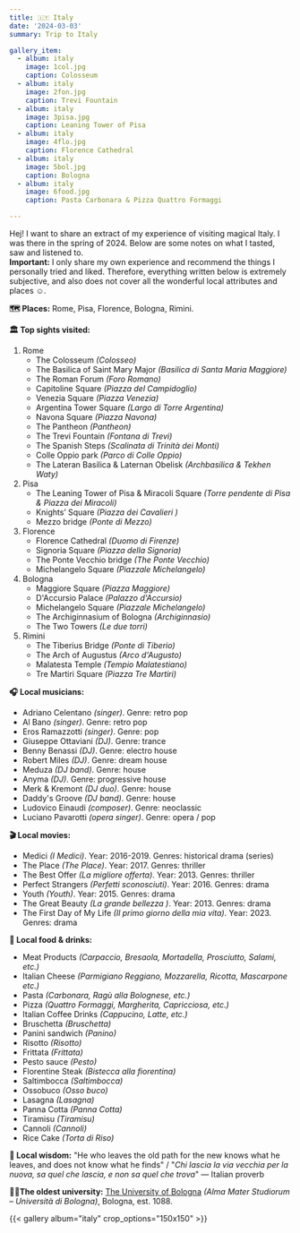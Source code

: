 ```yaml
---
title: 🇮🇹 Italy
date: '2024-03-03'
summary: Trip to Italy

gallery_item:
  - album: italy
    image: 1col.jpg
    caption: Colosseum
  - album: italy
    image: 2fon.jpg
    caption: Trevi Fountain
  - album: italy
    image: 3pisa.jpg
    caption: Leaning Tower of Pisa
  - album: italy
    image: 4flo.jpg
    caption: Florence Cathedral
  - album: italy
    image: 5bol.jpg
    caption: Bologna
  - album: italy
    image: 6food.jpg
    caption: Pasta Carbonara & Pizza Quattro Formaggi

---
```

Hej! I want to share an extract of my experience of visiting magical Italy. I was there in the spring of 2024. Below are some notes on what I tasted, saw and listened to.<br>
<b>Important:</b> I only share my own experience and recommend the things I personally tried and liked. Therefore, everything written below is extremely subjective, and also does not cover all the wonderful local attributes and places ☺️.

<b>🗺 Places:</b> Rome, Pisa, Florence, Bologna, Rimini.<br>

<b>🏛 Top sights visited: </b>
1. Rome
    - The Colosseum <i>(Colosseo)</i>
    - The Basilica of Saint Mary Major <i>(Basilica di Santa Maria Maggiore)</i>
    - The Roman Forum <i>(Foro Romano)</i>
    - Capitoline Square <i>(Piazza del Campidoglio)</i>
    - Venezia Square <i>(Piazza Venezia)</i>
    - Argentina Tower Square <i>(Largo di Torre Argentina)</i>
    - Navona Square <i>(Piazza Navona)</i>
    - The Pantheon <i>(Pantheon)</i>
    - The Trevi Fountain <i>(Fontana di Trevi)</i>
    - The Spanish Steps <i>(Scalinata di Trinità dei Monti)</i>
    - Colle Oppio park <i>(Parco di Colle Oppio)</i>
    - The Lateran Basilica & Laternan Obelisk <i>(Archbasilica & Tekhen Waty)</i>
2. Pisa 
    - The Leaning Tower of Pisa & Miracoli Square <i>(Torre pendente di Pisa & Piazza dei Miracoli)</i>
    - Knights’ Square <i>(Piazza dei Cavalieri )</i>
    - Mezzo bridge <i>(Ponte di Mezzo)</i>
3. Florence
    - Florence Cathedral <i>(Duomo di Firenze)</i>
    - Signoria Square <i>(Piazza della Signoria)</i>
    - The Ponte Vecchio bridge <i>(The Ponte Vecchio)</i>
    - Michelangelo Square <i>(Piazzale Michelangelo)</i>
4. Bologna
    - Maggiore Square <i>(Piazza Maggiore)</i>
    - D'Accursio Palace <i>(Palazzo d'Accursio)</i>
    - Michelangelo Square <i>(Piazzale Michelangelo)</i>
    - The Archiginnasium of Bologna <i>(Archiginnasio)</i>
    - The Two Towers <i>(Le due torri)</i>
5. Rimini
    - The Tiberius Bridge <i>(Ponte di Tiberio)</i>
    - The Arch of Augustus <i>(Arco d'Augusto)</i>
    - Malatesta Temple <i>(Tempio Malatestiano)</i>
    - Tre Martiri Square <i>(Piazza Tre Martiri)</i>

<b>🎧 Local musicians: </b>
- Adriano Celentano <i>(singer)</i>. Genre: retro pop
- Al Bano <i>(singer)</i>. Genre: retro pop
- Eros Ramazzotti <i>(singer)</i>. Genre: pop
- Giuseppe Ottaviani <i>(DJ)</i>. Genre: trance
- Benny Benassi <i>(DJ)</i>. Genre: electro house
- Robert Miles <i>(DJ)</i>. Genre: dream house
- Meduza <i>(DJ band)</i>. Genre: house
- Anyma <i>(DJ)</i>. Genre: progressive house
- Merk & Kremont <i>(DJ duo)</i>. Genre: house
- Daddy's Groove <i>(DJ band)</i>. Genre: house
- Ludovico Einaudi <i>(composer)</i>. Genre: neoclassic
- Luciano Pavarotti <i>(opera singer)</i>. Genre: opera / pop

<b>🎬 Local movies:</b>
- Medici <i>(I Medici)</i>. Year: 2016-2019. Genres: historical drama (series)
- The Place <i>(The Place)</i>. Year: 2017. Genres: thriller
- The Best Offer <i>(La migliore offerta)</i>. Year: 2013. Genres: thriller
- Perfect Strangers <i>(Perfetti sconosciuti)</i>. Year: 2016. Genres: drama
- Youth <i>(Youth)</i>. Year: 2015. Genres: drama
- The Great Beauty <i>(La grande bellezza )</i>. Year: 2013. Genres: drama
- The First Day of My Life <i>(Il primo giorno della mia vita)</i>. Year: 2023. Genres: drama

<b>🥘 Local food & drinks: </b>
- Meat Products <i>(Carpaccio, Bresaola, Mortadella, Prosciutto, Salami, etc.)</i>
- Italian Cheese <i>(Parmigiano Reggiano, Mozzarella, Ricotta, Mascarpone etc.)</i>
- Pasta <i>(Carbonara, Ragù alla Bolognese, etc.)</i>
- Pizza <i>(Quattro Formaggi, Margherita, Capricciosa, etc.)</i>
- Italian Coffee Drinks <i>(Cappucino, Latte, etc.)</i>
- Bruschetta <i>(Bruschetta)</i>
- Panini sandwich <i>(Panino)</i>
- Risotto <i>(Risotto)</i>
- Frittata <i>(Frittata)</i>
- Pesto sauce <i>(Pesto)</i>
- Florentine Steak <i>(Bistecca alla fiorentina)</i>
- Saltimbocca <i>(Saltimbocca)</i>
- Ossobuco <i>(Osso buco)</i>
- Lasagna <i>(Lasagna)</i>
- Panna Cotta <i>(Panna Cotta)</i>
- Tiramisu <i>(Tiramisu)</i>
- Cannoli <i>(Cannoli)</i>
- Rice Cake <i>(Torta di Riso)</i>


<b>🦉 Local wisdom:</b> "He who leaves the old path for the new knows what he leaves, and does not know what he finds"  / "<i>Chi lascia la via vecchia per la nuova, sa quel che lascia, e non sa quel che trova</i>" — Italian proverb

<b>👨‍🎓The oldest university:</b> <a href = "https://www.unibo.it/en/homepage" target="_blank">The University of Bologna</a> <i>(Alma Mater Studiorum – Università di Bologna)</i>, Bologna, est. 1088. 

{{< gallery album="italy" crop_options="150x150" >}}
   

